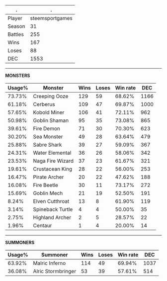 .|.
|-|-
Player|steemsportgames
Season|31
Battles|255
Wins|167
Loses|88
DEC|1553

---
**MONSTERS**

Usage%|Monster|Wins|Loses|Win rate|DEC|
-|-|-|-|-|-|
73.73%|Creeping Ooze|129|59|68.62%|1166|
61.18%|Cerberus|109|47|69.87%|1000|
57.65%|Kobold Miner|106|41|72.11%|962|
50.98%|Goblin Shaman|95|35|73.08%|865|
39.61%|Fire Demon|71|30|70.30%|623|
30.20%|Sea Monster|49|28|63.64%|479|
25.88%|Sabre Shark|39|27|59.09%|367|
24.31%|Water Elemental|36|26|58.06%|342|
23.53%|Naga Fire Wizard|37|23|61.67%|321|
19.61%|Crustacean King|28|22|56.00%|253|
16.47%|Pirate Archer|20|22|47.62%|188|
16.08%|Fire Beetle|30|11|73.17%|272|
15.69%|Goblin Mech|21|19|52.50%|191|
8.24%|Elven Cutthroat|13|8|61.90%|119|
3.14%|Spineback Turtle|4|4|50.00%|35|
2.75%|Highland Archer|2|5|28.57%|22|
1.96%|Centaur|1|4|20.00%|14|

---
**SUMMONERS**

Usage%|Summoner|Wins|Loses|Win rate|DEC|
-|-|-|-|-|-|
63.92%|Malric Inferno|114|49|69.94%|1037|
36.08%|Alric Stormbringer|53|39|57.61%|514|
